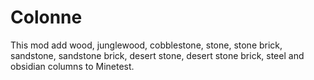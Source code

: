 Colonne
=======

This mod add wood, junglewood, cobblestone, stone, stone brick, sandstone, sandstone brick, desert stone, desert stone brick, steel and obsidian columns to Minetest.
